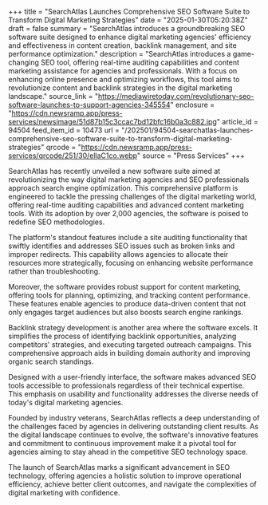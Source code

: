 +++
title = "SearchAtlas Launches Comprehensive SEO Software Suite to Transform Digital Marketing Strategies"
date = "2025-01-30T05:20:38Z"
draft = false
summary = "SearchAtlas introduces a groundbreaking SEO software suite designed to enhance digital marketing agencies' efficiency and effectiveness in content creation, backlink management, and site performance optimization."
description = "SearchAtlas introduces a game-changing SEO tool, offering real-time auditing capabilities and content marketing assistance for agencies and professionals. With a focus on enhancing online presence and optimizing workflows, this tool aims to revolutionize content and backlink strategies in the digital marketing landscape."
source_link = "https://mediawiretoday.com/revolutionary-seo-software-launches-to-support-agencies-345554"
enclosure = "https://cdn.newsramp.app/press-services/newsimage/51d87b15c3ccac7bd12bfc16b0a3c882.jpg"
article_id = 94504
feed_item_id = 10473
url = "/202501/94504-searchatlas-launches-comprehensive-seo-software-suite-to-transform-digital-marketing-strategies"
qrcode = "https://cdn.newsramp.app/press-services/qrcode/251/30/ellaC1co.webp"
source = "Press Services"
+++

<p>SearchAtlas has recently unveiled a new software suite aimed at revolutionizing the way digital marketing agencies and SEO professionals approach search engine optimization. This comprehensive platform is engineered to tackle the pressing challenges of the digital marketing world, offering real-time auditing capabilities and advanced content marketing tools. With its adoption by over 2,000 agencies, the software is poised to redefine SEO methodologies.</p><p>The platform's standout features include a site auditing functionality that swiftly identifies and addresses SEO issues such as broken links and improper redirects. This capability allows agencies to allocate their resources more strategically, focusing on enhancing website performance rather than troubleshooting.</p><p>Moreover, the software provides robust support for content marketing, offering tools for planning, optimizing, and tracking content performance. These features enable agencies to produce data-driven content that not only engages target audiences but also boosts search engine rankings.</p><p>Backlink strategy development is another area where the software excels. It simplifies the process of identifying backlink opportunities, analyzing competitors' strategies, and executing targeted outreach campaigns. This comprehensive approach aids in building domain authority and improving organic search standings.</p><p>Designed with a user-friendly interface, the software makes advanced SEO tools accessible to professionals regardless of their technical expertise. This emphasis on usability and functionality addresses the diverse needs of today's digital marketing agencies.</p><p>Founded by industry veterans, SearchAtlas reflects a deep understanding of the challenges faced by agencies in delivering outstanding client results. As the digital landscape continues to evolve, the software's innovative features and commitment to continuous improvement make it a pivotal tool for agencies aiming to stay ahead in the competitive SEO technology space.</p><p>The launch of SearchAtlas marks a significant advancement in SEO technology, offering agencies a holistic solution to improve operational efficiency, achieve better client outcomes, and navigate the complexities of digital marketing with confidence.</p>